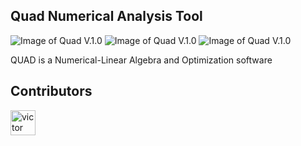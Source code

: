 ## Quad Numerical Analysis Tool

![Image of Quad V.1.0](https://raw.githubusercontent.com/vicksEmmanuel/Quad-1.0-Numerical-Analysis-Tool/master/screenshot1.png)
![Image of Quad V.1.0](https://raw.githubusercontent.com/vicksEmmanuel/Quad-1.0-Numerical-Analysis-Tool/master/screenshot2.png)
![Image of Quad V.1.0](https://raw.githubusercontent.com/vicksEmmanuel/Quad-1.0-Numerical-Analysis-Tool/master/screenshot3.png)

QUAD is a Numerical-Linear Algebra and Optimization software

## Contributors
<div style="display:inline">
<img src="https://avatars3.githubusercontent.com/u/25255706?s=120&v=4" alt="victor" width="40" />
</div>
